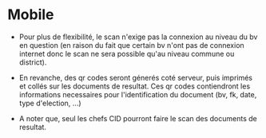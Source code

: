 # Mobile

- Pour plus de flexibilité, le scan n'exige pas la connexion au niveau du bv en question (en raison du fait que certain bv n'ont pas de connexion internet donc le scan ne sera possible qu'au niveau commune ou district).

- En revanche, des qr codes seront génerés coté serveur, puis imprimés et collés sur les documents de resultat. Ces qr codes contiendront les informations necessaires pour l'identification du document (bv, fk, date, type d'election, ...)

- A noter que, seul les chefs CID pourront faire le scan des documents de resultat.
